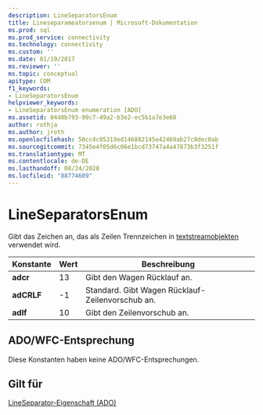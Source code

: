 ```yaml
---
description: LineSeparatorsEnum
title: Lineseparameatorsenum | Microsoft-Dokumentation
ms.prod: sql
ms.prod_service: connectivity
ms.technology: connectivity
ms.custom: ''
ms.date: 01/19/2017
ms.reviewer: ''
ms.topic: conceptual
apitype: COM
f1_keywords:
- LineSeparatorsEnum
helpviewer_keywords:
- LineSeparatorsEnum enumeration [ADO]
ms.assetid: 0440b793-99c7-49a2-b3e2-ec5b1a7e3e60
author: rothja
ms.author: jroth
ms.openlocfilehash: 50cc4c05319ed146882145e42469ab27c0dec0ab
ms.sourcegitcommit: 7345e4f05d6c06e1bcd73747a4a47873b3f3251f
ms.translationtype: MT
ms.contentlocale: de-DE
ms.lasthandoff: 08/24/2020
ms.locfileid: "88774609"
---
```

# <a name="lineseparatorsenum"></a>LineSeparatorsEnum
Gibt das Zeichen an, das als Zeilen Trennzeichen in [textstreamobjekten](./stream-object-ado.md) verwendet wird.  
  
|Konstante|Wert|Beschreibung|  
|--------------|-----------|-----------------|  
|**adcr**|13|Gibt den Wagen Rücklauf an.|  
|**adCRLF**|-1|Standard. Gibt Wagen Rücklauf-Zeilenvorschub an.|  
|**adlf**|10|Gibt den Zeilenvorschub an.|  
  
## <a name="adowfc-equivalent"></a>ADO/WFC-Entsprechung  
 Diese Konstanten haben keine ADO/WFC-Entsprechungen.  
  
## <a name="applies-to"></a>Gilt für  
 [LineSeparator-Eigenschaft (ADO)](./lineseparator-property-ado.md)